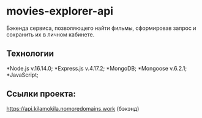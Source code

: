 # movies-explorer-api
Бэкенда сервиса, позволяющего найти фильмы, сформировав запрос и сохранить их в личном кабинете.

## Технологии
*Node.js v.16.14.0;
*Express.js v.4.17.2;
*MongoDB;
*Mongoose v.6.2.1;
*JavaScript;

## Ссылки проекта:
https://api.kilamokila.nomoredomains.work (бэкэнд)
